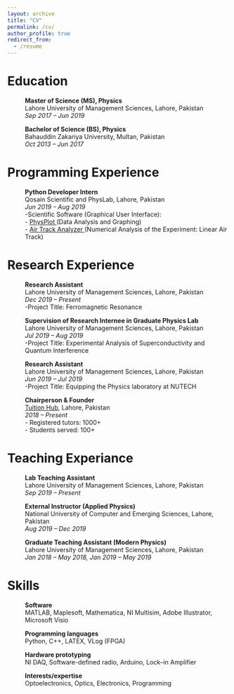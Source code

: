 ```yaml
---
layout: archive
title: "CV"
permalink: /cv/
author_profile: true
redirect_from:
  - /resume
---
```



#  Education

<p style="margin-left: 40px"><b>Master of Science (MS), Physics</b>
<br>Lahore University of Management Sciences, Lahore, Pakistan
<br><i>Sep 2017 – Jun 2019</i></p>

<p style="margin-left: 40px"><b>Bachelor of Science (BS), Physics</b>
<br>Bahauddin Zakariya University, Multan, Pakistan
<br><i>Oct 2013 – Jun 2017</i></p>

#  Programming Experience

<p style="margin-left: 40px"><b>Python Developer Intern</b>
<br>Qosain Scientific and PhysLab, Lahore, Pakistan
<br><i>Jun 2019 – Aug 2019</i>
<br>-Scientific Software (Graphical User Interface):
<br>   - <a href="https://shiraz-ahmad.com/portfolio/Physplot/">PhysPlot </a> (Data Analysis and Graphing)
<br>   - <a href="https://shiraz-ahmad.com/portfolio/AirTrack/">Air Track Analyzer </a> (Numerical Analysis of the Experiment: Linear Air Track)</p>


#  Research Experience

<p style="margin-left: 40px"><b>Research Assistant</b>
<br>Lahore University of Management Sciences, Lahore, Pakistan
<br><i>Dec 2019 – Present</i>
<br>  -Project Title: Ferromagnetic Resonance</p>

<p style="margin-left: 40px"><b>Supervision of Research Internee in Graduate Physics Lab</b>
<br>Lahore University of Management Sciences, Lahore, Pakistan
<br><i>Jul 2019 – Aug 2019</i>
<br> -Project Title: Experimental Analysis of Superconductivity and Quantum Interference</p>

<p style="margin-left: 40px"><b>Research Assistant</b>
<br>Lahore University of Management Sciences, Lahore, Pakistan
<br><i>Jun 2019 – Jul 2019</i>
<br> -Project Title: Equipping the Physics laboratory at NUTECH</p>



<p style="margin-left: 40px"><b>Chairperson & Founder</b>
<br> <a href="http://tuitionhub.pk/">Tuition Hub</a>, Lahore, Pakistan
<br><i>2018 – Present</i>
<br>- Registered tutors: 1000+
<br>- Students served: 100+</p>

#  Teaching Experiance

<p style="margin-left: 40px"><b>Lab Teaching Assistant</b>
<br>Lahore University of Management Sciences, Lahore, Pakistan
<br><i>Sep 2019 – Present</i></p>

<p style="margin-left: 40px"><b>External Instructor (Applied Physics)</b>
<br>National University of Computer and Emerging Sciences, Lahore, Pakistan
<br><i>Aug 2019 – Dec 2019</i></p>

<p style="margin-left: 40px"><b>Graduate Teaching Assistant (Modern Physics)</b>
<br> Lahore University of Management Sciences, Lahore, Pakistan
<br><i>Jan 2018 – May 2018, Jan 2019 – May 2019</i></p>


#  Skills

<p style="margin-left: 40px"><b>Software</b>
<br> MATLAB, Maplesoft, Mathematica, NI Multisim, Adobe Illustrator, Microsoft Visio

<p style="margin-left: 40px"><b>Programming languages</b>
<br> Python, C++, LATEX, VLog (FPGA)

<p style="margin-left: 40px"><b>Hardware prototyping</b>
<br>NI DAQ, Software-defined radio, Arduino, Lock–in Amplifier

<p style="margin-left: 40px"><b>Interests/expertise</b>
<br> Optoelectronics, Optics, Electronics, Programming
